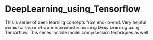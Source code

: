 # DeepLearning_using_Tensorflow
This is series of deep learning concepts from end-to-end. Very helpful series for those who are interested in learning Deep Learning using Tensorflow. This series include model comprsession techniques as well

